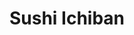 ---
layout: place
title: Sushi Ichiban
permalink: /illinois/champaign/sushi-ichiban.html
stateAbbr: IL
stateName: Illinois
cityName: Champaign
seo:
  type: restaurant
  links: https://www.sushiichiban.net/
place_id: ChIJm91feD_XDIgRGK707_uqJ-g
photos:
  - name: >-
      places/ChIJm91feD_XDIgRGK707_uqJ-g/photos/AeeoHcIAiPCodokLnbkVOrSOlW6c6CCXekTU4ah1Wvb94zc4ZFIZvd-FGfnN_q0gTRNHf_vGL7UAwgQuOwCgfEY8R5cuqLm4H4yUK22F6htNZC4NkNARJ1_YNvS8DfHJspV0aodbhkeB41bTWZFgazHLuckkX2CLCiJcCr_oJIcY9o9sdVKEJmE5_bDq5YRo097XZYsgTXq-iSq1syt79uLT_KCbotFG8WMgztTILK_1gS1NrKLvKpYzSvL8krEA9C7Hf2YoGdmprP-xPuziP5ITpZCv5QXlj1bSBihJtT9Hp-6NPAXDeFn9vHIxEc1nJA1h4DMySksCeVhKL8Mwigbbh4k7BAjI4yMRnQdnIP94ad_mGG7tYp_AU7B-ik9Zo31wZ54jsIROsR2S2IFKGYLKP4nm5ImwPYXEZSXd7u3Y6pJvs3iP
    widthPx: 4800
    heightPx: 2700
    authorAttributions:
      - displayName: A N
        uri: https://maps.google.com/maps/contrib/102213776552982240876
        photoUri: >-
          https://lh3.googleusercontent.com/a/ACg8ocIBGzl7FbvEuk9MR-tJuiA9ZGINjD_twOdmb1sc_fJsVkXHB1Is=s100-p-k-no-mo
    flagContentUri: >-
      https://www.google.com/local/imagery/report/?cb_client=maps_api_places.places_api&image_key=!1e10!2sCIHM0ogKEICAgID4nJjPsAE&hl=en-US
    googleMapsUri: >-
      https://www.google.com/maps/place//data=!3m4!1e2!3m2!1sCIHM0ogKEICAgID4nJjPsAE!2e10!4m2!3m1!1s0x880cd73f785fdd9b:0xe827aafbeff4ae18
  - name: >-
      places/ChIJm91feD_XDIgRGK707_uqJ-g/photos/AeeoHcKatim4s1RRvpM6d3ZN61Q9njEKCIKcR_Ucjg4YsXOAs0R7FPBkOGqUW7eg8Ezy5pu4z6OLbPkku7ltdsp_JaH91_j71MJsTeBCGD7EG8ODTpGvmGI0UghY0nP_HrLfrWyIhx97FoJuWtgcU6ecWO3BA8JzhYjmTjLid5q1fO3kZ8mdLnldfzqn4twqNBiGSncQj8osE8zvlyvgzfnrdhmcf521lmn9EnK2A2LkRZ1aasMGFC3GxEapWpcZPN9s6chU_86b1tdhc7NCyaCpRxlGqgJD5u7sMbqi7fMv-VhNyA
    widthPx: 4000
    heightPx: 1848
    authorAttributions:
      - displayName: Sushi Ichiban
        uri: https://maps.google.com/maps/contrib/116622577073436675201
        photoUri: >-
          https://lh3.googleusercontent.com/a/ACg8ocK7r3FK-PbpZQ-YxpIoQldbIKWnXcwn7CKrJIPN02G59soeQQ=s100-p-k-no-mo
    flagContentUri: >-
      https://www.google.com/local/imagery/report/?cb_client=maps_api_places.places_api&image_key=!1e10!2sAF1QipOomTKdyrhngmlC8lY_RKCSKTIYKIQ25iA9xfTg&hl=en-US
    googleMapsUri: >-
      https://www.google.com/maps/place//data=!3m4!1e2!3m2!1sAF1QipOomTKdyrhngmlC8lY_RKCSKTIYKIQ25iA9xfTg!2e10!4m2!3m1!1s0x880cd73f785fdd9b:0xe827aafbeff4ae18
  - name: >-
      places/ChIJm91feD_XDIgRGK707_uqJ-g/photos/AeeoHcKEHhBX0pI-U7abT-xK1nwwEisjkfJ1QAbaoPAj49XgFYeQNO86dBuOAG7LSXO55RmRWSamSC3345Kt9D5L4Ee8hHpOaArYTf3VPiF-oinnFmnlkd7kRhTSIiBsWoxXsF28FJ-miJCDp1t908zxXlnEpSx6mljZ03K0AsHBX01YHQ09sYIJL_ssvaE-xKwctKWLMPJvl1OQitNsuJ1D0UN0GHaSZkhaabPwG6DiQ2PwZaPwD6bgcuHNht7r5HSPFwKuALVUBDuAG27OtMz5NhSy-X6yeGL2GbDTsNrjpbpRMSDn8-Sn2YeX9QpQgah32cOY8wtPuXR-0bsFg1ykdsYDK-kZz4UphXZ8-_EsJ5Fh2XDlEZ7FBb0xDShIiuglP683axuU_mDEkw8ngg-L73Qgf-sH5PYkJwQmz_Jh--BxfQ
    widthPx: 3328
    heightPx: 2114
    authorAttributions:
      - displayName: Willy
        uri: https://maps.google.com/maps/contrib/101471909180973934178
        photoUri: >-
          https://lh3.googleusercontent.com/a/ACg8ocKbVUqBk9VVlmjr-JDmIZHHo31gG7lr5_uZjr79OtqwzDIKxw=s100-p-k-no-mo
    flagContentUri: >-
      https://www.google.com/local/imagery/report/?cb_client=maps_api_places.places_api&image_key=!1e10!2sCIHM0ogKEICAgIDDsJq-Jw&hl=en-US
    googleMapsUri: >-
      https://www.google.com/maps/place//data=!3m4!1e2!3m2!1sCIHM0ogKEICAgIDDsJq-Jw!2e10!4m2!3m1!1s0x880cd73f785fdd9b:0xe827aafbeff4ae18
  - name: >-
      places/ChIJm91feD_XDIgRGK707_uqJ-g/photos/AeeoHcIw66kHWu5uRaOwX5w5KephqBBc5WFxY35BIZM0nAzt9JlrtbVNZ9KZF1hVug1XTsT2h4u5g2J2XNy5kuPZKzXY6GaBvw9amoCYBWVO77rmhozicUCOaJHpI064fXlNzxAEpD-nuivG3-MQrh2bytrewTNH9JYr0LJyPWq87l4ubn5BkqfPGJRJzKke84BEVFx4Rc-NYv-ZDm9eTRqEboN8cUfAP_mZqZoaCXac-5ayGNT0rE5r831VU4D6IUGF65ZcbI-6p820_MPmChZzovyrkC_bF02iALuJhpZwYksOV9HEYARE5XsjGJ_YgwY3v30S1Rpxkz89PFdTKY0xnUc59aqsya4cXT9CsgYH2zr48dMeSJD7BenyfHKumSvsJwAupmmwhhVr9TTFs24kUuP8Q_3yItInI1fsoB13S1-3Pw
    widthPx: 4032
    heightPx: 3024
    authorAttributions:
      - displayName: Dongkyu Lee
        uri: https://maps.google.com/maps/contrib/108749591843150117278
        photoUri: >-
          https://lh3.googleusercontent.com/a-/ALV-UjWL9y5c5pQrNiCfddE8eDIFWKRA8xLGSG44Dd487Mhpu9Yvsbggpw=s100-p-k-no-mo
    flagContentUri: >-
      https://www.google.com/local/imagery/report/?cb_client=maps_api_places.places_api&image_key=!1e10!2sCIHM0ogKEICAgIDMv8WPMw&hl=en-US
    googleMapsUri: >-
      https://www.google.com/maps/place//data=!3m4!1e2!3m2!1sCIHM0ogKEICAgIDMv8WPMw!2e10!4m2!3m1!1s0x880cd73f785fdd9b:0xe827aafbeff4ae18
  - name: >-
      places/ChIJm91feD_XDIgRGK707_uqJ-g/photos/AeeoHcLqKrXsqAdMQW1LOYWGVXmeQC93JzHs_9nTpgAs-tDmVD-OLTEpERIqLgRgJobDYxJoQFMZim_I6Ja-f__c9-pSDevQ5N-nTwiECTKisaXa27B1W4Ut7zLyeDt-jsG5PKM0FNB9odpbgtBqSK_ZJCqC7IHDgr94Pv0Y3133xGaSmL8_8tYKIp_RD3b6G65DegtGuY4WFQY3Vqrq-z4Pf768yirLqjQ6K35kVR9jrc5hJ1VBG1aFgDo7vU4Bl4baqOBTzE2PbK8BSWOviRCWpH2qRdHJVd5rkWe4XVeWvzy_3vyg5Uixk22MMPyNQluShh18LUldQo-UuiRmGY2PywQ7XZQwh3P-R3y-obb1jGIbAgDs8cu_ZX4LiNkmLOdZZApzCZTxYmCbNLpKGVGzBz6uOCes1MrDbapn4Gwr2nrlX0M
    widthPx: 3024
    heightPx: 4032
    authorAttributions:
      - displayName: Ben Nguyen
        uri: https://maps.google.com/maps/contrib/110215965315691814325
        photoUri: >-
          https://lh3.googleusercontent.com/a-/ALV-UjUIT0e9yeLnV_zy5J9yLCBUifTQoIwrPLKeopVNAmbRwRGIzz2z=s100-p-k-no-mo
    flagContentUri: >-
      https://www.google.com/local/imagery/report/?cb_client=maps_api_places.places_api&image_key=!1e10!2sCIHM0ogKEICAgIC2zqCoqgE&hl=en-US
    googleMapsUri: >-
      https://www.google.com/maps/place//data=!3m4!1e2!3m2!1sCIHM0ogKEICAgIC2zqCoqgE!2e10!4m2!3m1!1s0x880cd73f785fdd9b:0xe827aafbeff4ae18
  - name: >-
      places/ChIJm91feD_XDIgRGK707_uqJ-g/photos/AeeoHcL3sl2fqMJkrjl1dv4AhhIofSjRC-fZEFIfrUs8cg6ecm3MxVFx1CNAo4RPlt0FQ_VYOdcmswFo4wGPPwjdEz4R4mJQZcaMg5KeWWKZn2qDkVibE-SltcK2rvQr9B6qAjESFkbzUhIAQgvpaDWIZv2fuSDT-5Fubk0hEpRk--VeOhef5g20VpWsSfEaTJ7migzZtqqGNP3K8dgNwFDKJ1X6-iKyOX5VThljvL8ZCmv3qOxF2H3s_m7XHyKUWl9upQDq3KJT6haVQfdosTuYI7EYk1hp3XxIh1ekQmdvWZaQcVazn877mTyoZaEvCUY2mRq-HpPkkoS38K_SwnZ7HnQ7tHSS3dEhz3D_gprDabk_rJzLfH152-DkK_mNjv03p8vfbdkFL8HSp2Dk5il187MYGKNKf7zl-upixELagZbQjQ
    widthPx: 4032
    heightPx: 2268
    authorAttributions:
      - displayName: Michael Ramos
        uri: https://maps.google.com/maps/contrib/118106314830141786865
        photoUri: >-
          https://lh3.googleusercontent.com/a-/ALV-UjWY6JYQUlwMNzyGT24pI7VwJjhzpsCoyz7t9O_76DeUWMu498CLew=s100-p-k-no-mo
    flagContentUri: >-
      https://www.google.com/local/imagery/report/?cb_client=maps_api_places.places_api&image_key=!1e10!2sCIHM0ogKEICAgICK1ueSCg&hl=en-US
    googleMapsUri: >-
      https://www.google.com/maps/place//data=!3m4!1e2!3m2!1sCIHM0ogKEICAgICK1ueSCg!2e10!4m2!3m1!1s0x880cd73f785fdd9b:0xe827aafbeff4ae18
  - name: >-
      places/ChIJm91feD_XDIgRGK707_uqJ-g/photos/AeeoHcKrJH3Ho5IrM39wis6YB6gvbOt6LPbqrNzRd97-fWB12XKeQHSmcyAxLDo4hCm-XH8B_g4TwEUNJVjsHe4xEWRHhSkyK44Bi_J-tStgO3gyv9OWZ55IMcLMQPJvbzY-B1EcHBrWukzaAKrja5td8KIlI6hp_SKCv5Ndq53WmxyBDNzQqqfUoU56BbXidEdaXzx4P5V4b9MxP0OP46fJ2hNJsRRh26vhusYy5MSKOcwyI514G95KQFZ4jVox6fUZG9dctSPcXRt_dOUZmkau0WaxSw8cgWVSsD0uEuip2vlGIrLZ8J_49oQrbQVbljDOiG-FP-JFTq4or9MrY8BgLwLzal2lJ3hlf9USPdJ1AEmbuIn6PcRPaAQQKKj5zquRHQo5HzDzg5Yic4BnxiHvdWIQxCO2HlG4fJzJvU74xYp_jGxw
    widthPx: 4032
    heightPx: 2268
    authorAttributions:
      - displayName: Miguel Fernandez
        uri: https://maps.google.com/maps/contrib/110818697914146054000
        photoUri: >-
          https://lh3.googleusercontent.com/a/ACg8ocLPoZVs8ghUXhJgwMYbRkStq6Gr4tklVyjvLbrqu_s2JN1ghQ=s100-p-k-no-mo
    flagContentUri: >-
      https://www.google.com/local/imagery/report/?cb_client=maps_api_places.places_api&image_key=!1e10!2sCIHM0ogKEICAgICckIaVvgE&hl=en-US
    googleMapsUri: >-
      https://www.google.com/maps/place//data=!3m4!1e2!3m2!1sCIHM0ogKEICAgICckIaVvgE!2e10!4m2!3m1!1s0x880cd73f785fdd9b:0xe827aafbeff4ae18
  - name: >-
      places/ChIJm91feD_XDIgRGK707_uqJ-g/photos/AeeoHcLhtzhNDuekMhdY1UKTCkCU6_kW2dHYbPiWoLu25IAyVGnVF3FhGrxs-sYXbCIgY60auBia-iROonpUIU3ixhfa1S5AGx92VuyFI8nwwxq5DdIzuRc5YNY_meXio0q3kXIZxOL0g_HpFwYKLa7MWMII5XVUvr-TRvfCoSstEsF6Fof09yXfn_mMU7nhMLigMSTeYT4FKwHtUTpIkLV8j7_s00QBPnLIDPuzZhdSSv1g21vT40ERwq6l4j93T2gi_na382gW31QHsQu941kyVZ7yMCPNa-wwJexzfTPFHuNk1yCjIsU81xUhTcUYBK7AXVY-FSgGC2XdjKGCm2a-m4glrAg7dlNsiWiL9HN_Oo7bj0rVPiAXwX9CVrFF23_eDFhOdP_8i4aS1duyr-tqGwMUZauutqXaWzbi4HIxhU4wUQ
    widthPx: 4032
    heightPx: 1960
    authorAttributions:
      - displayName: Edward Greenspan
        uri: https://maps.google.com/maps/contrib/116079702207828246454
        photoUri: >-
          https://lh3.googleusercontent.com/a/ACg8ocIlQBfKJYbHflFLZ_IAkWLNbpv4GKPzdXwgxXjxR96WNwZp9Aw_=s100-p-k-no-mo
    flagContentUri: >-
      https://www.google.com/local/imagery/report/?cb_client=maps_api_places.places_api&image_key=!1e10!2sCIHM0ogKEICAgICKo-CDKQ&hl=en-US
    googleMapsUri: >-
      https://www.google.com/maps/place//data=!3m4!1e2!3m2!1sCIHM0ogKEICAgICKo-CDKQ!2e10!4m2!3m1!1s0x880cd73f785fdd9b:0xe827aafbeff4ae18
  - name: >-
      places/ChIJm91feD_XDIgRGK707_uqJ-g/photos/AeeoHcK7nkED47CvlvAYVUGm-6s_SVfv2TIsS_6ydfKrx7VbuTd4baOFXhiFLBam9awRkwoNn5EKqMsHcqusU_dsbHCot6qBUV7yEQRNLx4CNGetdVgNZZu9IB0wpMNaNQmkTFUJkpmAfBEYebTbjTTTKoKyBO3xoyEjnH92Vm374qMZayzV_S7DNo2jkpqEIjeQ83U7ZMumC_KMJfAbhKl-J1uwFtVlLPIg9436W7iLrtxqV-uuDb4Cm_zxD4D5Y-abvNTSSKQl7r2OcNY-b5My0ugKn8CzWt3LN8GhTcwYk2TLGMYbR_VrBrb8Lb3GqVwTAH2PdosQSZWvDSYSmbfC3JwLOfVZHrO8QOl1VLS9Uto758pumPS6ELem6sWbGXLAk0OinnD1ZAC58Qn_8nkhCrCHMBWzrYk_-ES_AkKwXQ547Rw
    widthPx: 3000
    heightPx: 4000
    authorAttributions:
      - displayName: Willy
        uri: https://maps.google.com/maps/contrib/101471909180973934178
        photoUri: >-
          https://lh3.googleusercontent.com/a/ACg8ocKbVUqBk9VVlmjr-JDmIZHHo31gG7lr5_uZjr79OtqwzDIKxw=s100-p-k-no-mo
    flagContentUri: >-
      https://www.google.com/local/imagery/report/?cb_client=maps_api_places.places_api&image_key=!1e10!2sCIHM0ogKEICAgIDDsJq-xwE&hl=en-US
    googleMapsUri: >-
      https://www.google.com/maps/place//data=!3m4!1e2!3m2!1sCIHM0ogKEICAgIDDsJq-xwE!2e10!4m2!3m1!1s0x880cd73f785fdd9b:0xe827aafbeff4ae18
  - name: >-
      places/ChIJm91feD_XDIgRGK707_uqJ-g/photos/AeeoHcL_415j0m6_udeVmKMU1Bw93eQnQUiAKQ1FyW3viZbV6huCj3ZeR4INQzj0dbi0QWZ7X1NM4ZAJa2SOeHREAoHLvBr_MLI8kZz43ht-xZ3XsLn58WOHzJXjciS0ZOGU1QgS3h_QkrE8rYsbX22wk48OvVwQNe21cWENssa43pLtEbHvVZorn-8HCqlka4PGn-vMXdJEaINsTR2JrrG2yfd5Skqz1ReZ1_ATnqv3Gc6ejodVH9EH5Rt6RPR4ZIgxATx5jtC_MUzEL8nOsch2RRg_DmtElW-faO6jo-h-MprmdymVLJPnUVd_dYCb3Z9z8XQ-qEQXlCCw70b43dq4Ea1qJbes4rjncfgT6BwruxSsJqrFIOfpx_Lb2tBdR-4g-Csisy9jO4imW1nDZ4AQU-AkFkui0EH9wjzl4BagcULsUc3Y
    widthPx: 3264
    heightPx: 4352
    authorAttributions:
      - displayName: Aditi Partap
        uri: https://maps.google.com/maps/contrib/101898271733736383074
        photoUri: >-
          https://lh3.googleusercontent.com/a/ACg8ocJxO6W-MwZnoLmDfK0qKeFJ-xmovnH9H7HVTSQWTszBfDcnfQ=s100-p-k-no-mo
    flagContentUri: >-
      https://www.google.com/local/imagery/report/?cb_client=maps_api_places.places_api&image_key=!1e10!2sCIHM0ogKEICAgID836To3QE&hl=en-US
    googleMapsUri: >-
      https://www.google.com/maps/place//data=!3m4!1e2!3m2!1sCIHM0ogKEICAgID836To3QE!2e10!4m2!3m1!1s0x880cd73f785fdd9b:0xe827aafbeff4ae18
address: 619 S Wright St, Champaign, IL 61820, USA
street: 619 S Wright St
city: Champaign
state: IL
zip: '61820'
country: USA
neighborhood: Campustown
latitude: '40.110791'
longitude: '-88.229048'
accessibility_options:
  wheelchairAccessibleEntrance: true
  wheelchairAccessibleSeating: true
business_status: OPERATIONAL
name: Sushi Ichiban
google_maps_links:
  directionsUri: >-
    https://www.google.com/maps/dir//''/data=!4m7!4m6!1m1!4e2!1m2!1m1!1s0x880cd73f785fdd9b:0xe827aafbeff4ae18!3e0
  placeUri: https://maps.google.com/?cid=16728527339930299928
  writeAReviewUri: >-
    https://www.google.com/maps/place//data=!4m3!3m2!1s0x880cd73f785fdd9b:0xe827aafbeff4ae18!12e1
  reviewsUri: >-
    https://www.google.com/maps/place//data=!4m4!3m3!1s0x880cd73f785fdd9b:0xe827aafbeff4ae18!9m1!1b1
  photosUri: >-
    https://www.google.com/maps/place//data=!4m3!3m2!1s0x880cd73f785fdd9b:0xe827aafbeff4ae18!10e5
primary_type: Sushi Restaurant
opening_hours:
  regular: null
  current: null
secondary_opening_hours:
  regular:
    weekdayDescriptions: null
    type: null
  current:
    weekdayDescriptions: null
    type: null
phone: (217) 954-0493
price_level: PRICE_LEVEL_INEXPENSIVE
price_range: $10 &ndash; $20
rating: '3.9'
rating_count: 0
website: https://www.sushiichiban.net/
description: >-
  Discover Sushi Ichiban in Champaign, IL$$$Nestled in the heart of Champaign,
  IL, Sushi Ichiban stands out as a casual spot for enjoying fresh Japanese
  cuisine, offering a variety of sushi rolls and savory teriyaki options that
  appeal to those seeking sushi restaurants nearby. This welcoming eatery
  emphasizes accessibility with features like wheelchair-friendly entrances,
  making it easy for everyone to savor its affordable all-you-can-eat style
  dishes. Patrons appreciate the straightforward menu that includes flavorful
  noodle soups and grilled favorites, perfect for a quick yet satisfying meal in
  a lively campus area. Whether you're exploring top-rated sushi options close
  to you or looking for Japanese-inspired eats, the atmosphere here balances
  simplicity with tasty, everyday dining experiences that keep locals coming
  back.
generative_summary: >-
  Discover Sushi Ichiban in Champaign, IL$$$Nestled in the heart of Champaign,
  IL, Sushi Ichiban stands out as a casual spot for enjoying fresh Japanese
  cuisine, offering a variety of sushi rolls and savory teriyaki options that
  appeal to those seeking sushi restaurants nearby. This welcoming eatery
  emphasizes accessibility with features like wheelchair-friendly entrances,
  making it easy for everyone to savor its affordable all-you-can-eat style
  dishes. Patrons appreciate the straightforward menu that includes flavorful
  noodle soups and grilled favorites, perfect for a quick yet satisfying meal in
  a lively campus area. Whether you're exploring top-rated sushi options close
  to you or looking for Japanese-inspired eats, the atmosphere here balances
  simplicity with tasty, everyday dining experiences that keep locals coming
  back.
generative_disclosure: Summarized by AI using the Grok-3-Mini model.
reviews:
  - name: >-
      places/ChIJm91feD_XDIgRGK707_uqJ-g/reviews/ChZDSUhNMG9nS0VJQ0FnTURRa2RMclRnEAE
    relativePublishTimeDescription: a month ago
    rating: 5
    text:
      text: >-
        High-quality food at a reasonable price. Very thorough and honest
        communication. Helped me choose the menu. Offered a free water bottle
        per order. Nice environment, though not very spacious. Will definitely
        go back again and hope they continue maintaining the quality of the
        food.
      languageCode: en
    originalText:
      text: >-
        High-quality food at a reasonable price. Very thorough and honest
        communication. Helped me choose the menu. Offered a free water bottle
        per order. Nice environment, though not very spacious. Will definitely
        go back again and hope they continue maintaining the quality of the
        food.
      languageCode: en
    authorAttribution:
      displayName: Raihan Rahman
      uri: https://www.google.com/maps/contrib/111880849918379662819/reviews
      photoUri: >-
        https://lh3.googleusercontent.com/a-/ALV-UjW587Z60N4OvGQGTxZc4yYiBibL10BTpswo8stFkEX9yY0LfS5Y=s128-c0x00000000-cc-rp-mo
    publishTime: '2025-03-11T16:23:23.143147Z'
    flagContentUri: >-
      https://www.google.com/local/review/rap/report?postId=ChZDSUhNMG9nS0VJQ0FnTURRa2RMclRnEAE&d=17924085&t=1
    googleMapsUri: >-
      https://www.google.com/maps/reviews/data=!4m6!14m5!1m4!2m3!1sChZDSUhNMG9nS0VJQ0FnTURRa2RMclRnEAE!2m1!1s0x880cd73f785fdd9b:0xe827aafbeff4ae18
  - name: >-
      places/ChIJm91feD_XDIgRGK707_uqJ-g/reviews/ChZDSUhNMG9nS0VJQ0FnTUNJaXRMMkdREAE
    relativePublishTimeDescription: a week ago
    rating: 1
    text:
      text: >-
        Absolutely a FRAUD. Would NOT recommend  this restaurant to anyone who
        wants to try real sushi or simply wants some fresh food.

        The first time I came here last year, ingredients in sushi had a really
        weird rotten smell. The crab stick in sushi didn’t look fresh and had a
        bad and stinky smell.


        My friends invited me to this restaurant this year, so I gave this
        restaurant a second chance and decided to try something other than
        sushi. I ordered their spicy beef noodle.

        Guess what? It tastes EXACTLY the same as SHIN INSTANT NOODLE, which
        costs $1.5 in a grocery store. They did add some beef, sauces, and one
        egg into the noodle, but it doesn’t make any sense to sell it more than
        TEN TIMES the price. It’s not worth it at all.
      languageCode: en
    originalText:
      text: >-
        Absolutely a FRAUD. Would NOT recommend  this restaurant to anyone who
        wants to try real sushi or simply wants some fresh food.

        The first time I came here last year, ingredients in sushi had a really
        weird rotten smell. The crab stick in sushi didn’t look fresh and had a
        bad and stinky smell.


        My friends invited me to this restaurant this year, so I gave this
        restaurant a second chance and decided to try something other than
        sushi. I ordered their spicy beef noodle.

        Guess what? It tastes EXACTLY the same as SHIN INSTANT NOODLE, which
        costs $1.5 in a grocery store. They did add some beef, sauces, and one
        egg into the noodle, but it doesn’t make any sense to sell it more than
        TEN TIMES the price. It’s not worth it at all.
      languageCode: en
    authorAttribution:
      displayName: Vanessa Stewart
      uri: https://www.google.com/maps/contrib/115978114331530513676/reviews
      photoUri: >-
        https://lh3.googleusercontent.com/a/ACg8ocLd1pwLDjtuIGVPN2D5q88rphKHSpBQIKfpo2_lP5Z-pRMFIjA=s128-c0x00000000-cc-rp-mo
    publishTime: '2025-04-01T00:09:52.698320Z'
    flagContentUri: >-
      https://www.google.com/local/review/rap/report?postId=ChZDSUhNMG9nS0VJQ0FnTUNJaXRMMkdREAE&d=17924085&t=1
    googleMapsUri: >-
      https://www.google.com/maps/reviews/data=!4m6!14m5!1m4!2m3!1sChZDSUhNMG9nS0VJQ0FnTUNJaXRMMkdREAE!2m1!1s0x880cd73f785fdd9b:0xe827aafbeff4ae18
  - name: >-
      places/ChIJm91feD_XDIgRGK707_uqJ-g/reviews/ChZDSUhNMG9nS0VJQ0FnSURobkxqV1p3EAE
    relativePublishTimeDescription: a month ago
    rating: 1
    text:
      text: >-
        I went here for my birthday dinner yesterday. The food was delicious and
        amazing. I got some sushi! Upon paying, me and my friends paid for
        drinks. We didn’t know we had paid for a canned drink over a bottled
        drink and the owner/manager was yelling at us and being aggressive that
        we grabbed a bottled drink (that was 20 cents more expensive) and we had
        offered to pay the difference and he just continued causing a scene. I’d
        go back for the food, 100% but the manager needs therapy.


        (Check his reply for a sorry excuse over pocket change and a fault ON
        HIM)


        Owner now replies again and tries to justify his employee making a
        simple mistake and not clarifying prices of drinks. AGAIN, I offered to
        pay the small difference of POCKETCHANGE for my drink and owner still
        made a scene yelling at me in his restaurant.
      languageCode: en
    originalText:
      text: >-
        I went here for my birthday dinner yesterday. The food was delicious and
        amazing. I got some sushi! Upon paying, me and my friends paid for
        drinks. We didn’t know we had paid for a canned drink over a bottled
        drink and the owner/manager was yelling at us and being aggressive that
        we grabbed a bottled drink (that was 20 cents more expensive) and we had
        offered to pay the difference and he just continued causing a scene. I’d
        go back for the food, 100% but the manager needs therapy.


        (Check his reply for a sorry excuse over pocket change and a fault ON
        HIM)


        Owner now replies again and tries to justify his employee making a
        simple mistake and not clarifying prices of drinks. AGAIN, I offered to
        pay the small difference of POCKETCHANGE for my drink and owner still
        made a scene yelling at me in his restaurant.
      languageCode: en
    authorAttribution:
      displayName: a
      uri: https://www.google.com/maps/contrib/116499193601360660927/reviews
      photoUri: >-
        https://lh3.googleusercontent.com/a/ACg8ocJTh7tOv88CXG2KGX0PMkx4YgT9FapzMxCo8uKo9vXF0w97lQ=s128-c0x00000000-cc-rp-mo
    publishTime: '2025-02-13T18:48:38.328855Z'
    flagContentUri: >-
      https://www.google.com/local/review/rap/report?postId=ChZDSUhNMG9nS0VJQ0FnSURobkxqV1p3EAE&d=17924085&t=1
    googleMapsUri: >-
      https://www.google.com/maps/reviews/data=!4m6!14m5!1m4!2m3!1sChZDSUhNMG9nS0VJQ0FnSURobkxqV1p3EAE!2m1!1s0x880cd73f785fdd9b:0xe827aafbeff4ae18
  - name: >-
      places/ChIJm91feD_XDIgRGK707_uqJ-g/reviews/ChdDSUhNMG9nS0VJQ0FnTUNRdnZiSnNnRRAB
    relativePublishTimeDescription: a month ago
    rating: 5
    text:
      text: >-
        It's my favorite restaurant on campus, I come by every single week. The
        2 and 3 roll deals are wonderful. My favorite rolls are the Palatine,
        spicy tuna, and boston roll. I always come for tonkotsu ramen when I am
        sick, and grilled saba or chicken teriyaki when I am hungry. Location is
        good and owners are nice. One time I got a wrong order and the owner
        quickly corrected it and even gave me an additional roll to take home. I
        hope this place never goes down ^_^
      languageCode: en
    originalText:
      text: >-
        It's my favorite restaurant on campus, I come by every single week. The
        2 and 3 roll deals are wonderful. My favorite rolls are the Palatine,
        spicy tuna, and boston roll. I always come for tonkotsu ramen when I am
        sick, and grilled saba or chicken teriyaki when I am hungry. Location is
        good and owners are nice. One time I got a wrong order and the owner
        quickly corrected it and even gave me an additional roll to take home. I
        hope this place never goes down ^_^
      languageCode: en
    authorAttribution:
      displayName: R. Talagadadeevi
      uri: https://www.google.com/maps/contrib/100293916779339653782/reviews
      photoUri: >-
        https://lh3.googleusercontent.com/a-/ALV-UjWaGMiVwHWknVa5TlY2L5XXtY9ckhnfVwybg-znQC6mES7ki10p=s128-c0x00000000-cc-rp-mo
    publishTime: '2025-03-04T17:40:07.669476Z'
    flagContentUri: >-
      https://www.google.com/local/review/rap/report?postId=ChdDSUhNMG9nS0VJQ0FnTUNRdnZiSnNnRRAB&d=17924085&t=1
    googleMapsUri: >-
      https://www.google.com/maps/reviews/data=!4m6!14m5!1m4!2m3!1sChdDSUhNMG9nS0VJQ0FnTUNRdnZiSnNnRRAB!2m1!1s0x880cd73f785fdd9b:0xe827aafbeff4ae18
  - name: >-
      places/ChIJm91feD_XDIgRGK707_uqJ-g/reviews/ChZDSUhNMG9nS0VJQ0FnTUNncUxUV0hnEAE
    relativePublishTimeDescription: a month ago
    rating: 1
    text:
      text: >-
        Owner was aggressive from his employees failure to mention prices, I saw
        another review stating owner was yelling at them over a mistagged drink
        that cost a measly .25 cents difference. Never coming back again. Not
        even for the food. Owner needs to grow up.
      languageCode: en
    originalText:
      text: >-
        Owner was aggressive from his employees failure to mention prices, I saw
        another review stating owner was yelling at them over a mistagged drink
        that cost a measly .25 cents difference. Never coming back again. Not
        even for the food. Owner needs to grow up.
      languageCode: en
    authorAttribution:
      displayName: Nick
      uri: https://www.google.com/maps/contrib/102477397948382699463/reviews
      photoUri: >-
        https://lh3.googleusercontent.com/a/ACg8ocIr5cQ2EHRXnJgbV52MtGEldFl3GnwT9TXP-n4QO6tVztdJyA=s128-c0x00000000-cc-rp-mo
    publishTime: '2025-02-13T18:51:06.197319Z'
    flagContentUri: >-
      https://www.google.com/local/review/rap/report?postId=ChZDSUhNMG9nS0VJQ0FnTUNncUxUV0hnEAE&d=17924085&t=1
    googleMapsUri: >-
      https://www.google.com/maps/reviews/data=!4m6!14m5!1m4!2m3!1sChZDSUhNMG9nS0VJQ0FnTUNncUxUV0hnEAE!2m1!1s0x880cd73f785fdd9b:0xe827aafbeff4ae18
review_summary: >-
  What Customers Are Saying About Sushi Ichiban$$$Visitors often praise Sushi
  Ichiban for its high-quality food and great value, highlighting the fresh
  rolls and generous deals that make it a go-to for sushi lovers in the area.
  While some folks mention occasional service hiccups, the overall vibe leans
  positive with many enjoying the helpful staff and cozy setting that enhances
  the meal. It's clear that the affordable pricing and variety keep things
  appealing, though a few note that consistency in preparation can vary,
  encouraging a balanced approach to expectations. All in all, this spot
  delivers solid Japanese flavors that satisfy cravings, making it worth trying
  if you're hunting for reliable sushi places nearby, as long as you go in with
  an open mind for a casual dining adventure.
review_disclosure: Summarized by AI using the Grok-3-Mini model.
parking_options:
  paidParkingLot: true
  paidStreetParking: true
  valetParking: false
payment_options:
  acceptsCreditCards: true
  acceptsDebitCards: true
  acceptsCashOnly: false
  acceptsNfc: true
allow_dogs: null
curbside_pickup: null
delivery: null
dine_in: true
good_for_children: true
good_for_groups: true
good_for_sports: false
live_music: false
menu_for_children: false
outdoor_seating: false
reservable: true
restroom: true
serves_beer: false
serves_breakfast: false
serves_brunch: false
serves_cocktails: false
serves_coffee: false
serves_dinner: true
serves_dessert: true
serves_lunch: true
serves_vegetarian_food: true
serves_wine: false
takeout: true
update_category: pro
places_description: >-
  Simple counter-serve place for sushi & Japanese basics like noodle soups &
  teriyaki dishes.

---